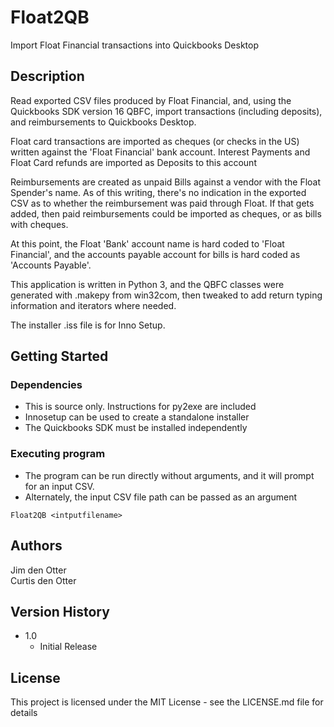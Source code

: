 # Float2QB

Import Float Financial transactions into Quickbooks Desktop

## Description

Read exported CSV files produced by Float Financial, and, using the Quickbooks SDK version 16 QBFC, import transactions (including deposits), and reimbursements to Quickbooks Desktop.

Float card transactions are imported as cheques (or checks in the US) written against the 'Float Financial' bank account.
Interest Payments and Float Card refunds are imported as Deposits to this account

Reimbursements are created as unpaid Bills against a vendor with the Float Spender's name. As of this writing, there's no indication in the exported CSV as to whether the reimbursement was paid through Float. If that gets added, then paid reimbursements could be imported as cheques, or as bills with cheques.

At this point, the Float 'Bank' account name is hard coded to 'Float Financial', and the accounts payable account for bills is hard coded as 'Accounts Payable'.

This application is written in Python 3, and the QBFC classes were generated with .makepy from win32com, then tweaked to add return typing information and iterators where needed.

The installer .iss file is for Inno Setup.


## Getting Started

### Dependencies

* This is source only.  Instructions for py2exe are included
* Innosetup can be used to create a standalone installer
* The Quickbooks SDK must be installed independently

### Executing program

* The program can be run directly without arguments, and it will prompt for an input CSV.
* Alternately, the input CSV file path can be passed as an argument
```
Float2QB <intputfilename>
```

## Authors

Jim den Otter  
Curtis den Otter

## Version History

* 1.0
    * Initial Release

## License

This project is licensed under the MIT License - see the LICENSE.md file for details
